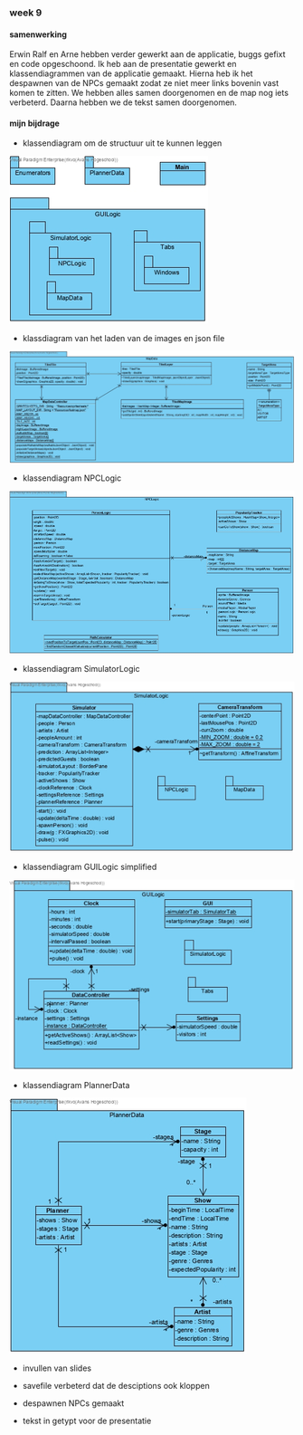 ### week 9

#### samenwerking 

Erwin Ralf en Arne hebben verder gewerkt aan de applicatie, buggs gefixt en code opgeschoond.
Ik heb aan de presentatie gewerkt en klassendiagrammen van de applicatie gemaakt.
Hierna heb ik het despawnen van de NPCs gemaakt zodat ze niet meer links bovenin vast komen te zitten.
We hebben alles samen doorgenomen en de map nog iets verbeterd.
Daarna hebben we de tekst samen doorgenomen.


#### mijn bijdrage

- klassendiagram om de structuur uit te kunnen leggen

![](../Resources/Eenvoudig_Class_Diagram.jpg)

- klassdiagram van het laden van de images en json file

![](../Resources/MapData_Class_Diagram.jpg)

- klassendiagram NPCLogic

![](../Resources/NPCLogic_Class_Diagram.jpg)

- klassendiagram SimulatorLogic

![](../Resources/SimulatorLogic_Class_Diagram.jpg)

- klassendiagram GUILogic simplified

![](../Resources/GUILogic_Simple_Class_Diagram.jpg)

- klassendiagram PlannerData

![](../Resources/PlannerData_Class_Diagram.jpg)

- invullen van slides

- savefile verbeterd dat de desciptions ook kloppen

- despawnen NPCs gemaakt

- tekst in getypt voor de presentatie